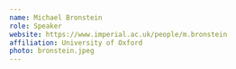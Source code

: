 ```yaml
---
name: Michael Bronstein
role: Speaker
website: https://www.imperial.ac.uk/people/m.bronstein
affiliation: University of Oxford
photo: bronstein.jpeg
---
```

